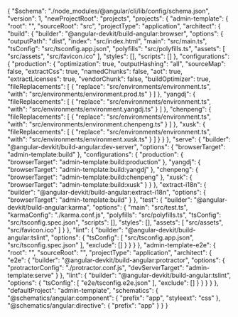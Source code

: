 {
  "$schema": "./node_modules/@angular/cli/lib/config/schema.json",
  "version": 1,
  "newProjectRoot": "projects",
  "projects": {
    "admin-template": {
      "root": "",
      "sourceRoot": "src",
      "projectType": "application",
      "architect": {
        "build": {
          "builder": "@angular-devkit/build-angular:browser",
          "options": {
            "outputPath": "dist",
            "index": "src/index.html",
            "main": "src/main.ts",
            "tsConfig": "src/tsconfig.app.json",
            "polyfills": "src/polyfills.ts",
            "assets": [
              "src/assets",
              "src/favicon.ico"
            ],
            "styles": [],
            "scripts": []
          },
          "configurations": {
            "production": {
              "optimization": true,
              "outputHashing": "all",
              "sourceMap": false,
              "extractCss": true,
              "namedChunks": false,
              "aot": true,
              "extractLicenses": true,
              "vendorChunk": false,
              "buildOptimizer": true,
              "fileReplacements": [
                {
                  "replace": "src/environments/environment.ts",
                  "with": "src/environments/environment.prod.ts"
                }
              ]
            },
            "yangdj": {
              "fileReplacements": [
                {
                  "replace": "src/environments/environment.ts",
                  "with": "src/environments/environment.yangdj.ts"
                }
              ]
            },
            "chenpeng": {
              "fileReplacements": [
                {
                  "replace": "src/environments/environment.ts",
                  "with": "src/environments/environment.chenpeng.ts"
                }
              ]
            },
            "xusk": {
              "fileReplacements": [
                {
                  "replace": "src/environments/environment.ts",
                  "with": "src/environments/environment.xusk.ts"
                }
              ]
            }
          }
        },
        "serve": {
          "builder": "@angular-devkit/build-angular:dev-server",
          "options": {
            "browserTarget": "admin-template:build"
          },
          "configurations": {
            "production": {
              "browserTarget": "admin-template:build:production"
            },
            "yangdj": {
              "browserTarget": "admin-template:build:yangdj"
            },
            "chenpeng": {
              "browserTarget": "admin-template:build:chenpeng"
            },
            "xusk": {
              "browserTarget": "admin-template:build:xusk"
            }
          }
        },
        "extract-i18n": {
          "builder": "@angular-devkit/build-angular:extract-i18n",
          "options": {
            "browserTarget": "admin-template:build"
          }
        },
        "test": {
          "builder": "@angular-devkit/build-angular:karma",
          "options": {
            "main": "src/test.ts",
            "karmaConfig": "./karma.conf.js",
            "polyfills": "src/polyfills.ts",
            "tsConfig": "src/tsconfig.spec.json",
            "scripts": [],
            "styles": [],
            "assets": [
              "src/assets",
              "src/favicon.ico"
            ]
          }
        },
        "lint": {
          "builder": "@angular-devkit/build-angular:tslint",
          "options": {
            "tsConfig": [
              "src/tsconfig.app.json",
              "src/tsconfig.spec.json"
            ],
            "exclude": []
          }
        }
      }
    },
    "admin-template-e2e": {
      "root": "",
      "sourceRoot": "",
      "projectType": "application",
      "architect": {
        "e2e": {
          "builder": "@angular-devkit/build-angular:protractor",
          "options": {
            "protractorConfig": "./protractor.conf.js",
            "devServerTarget": "admin-template:serve"
          }
        },
        "lint": {
          "builder": "@angular-devkit/build-angular:tslint",
          "options": {
            "tsConfig": [
              "e2e/tsconfig.e2e.json"
            ],
            "exclude": []
          }
        }
      }
    }
  },
  "defaultProject": "admin-template",
  "schematics": {
    "@schematics/angular:component": {
      "prefix": "app",
      "styleext": "css"
    },
    "@schematics/angular:directive": {
      "prefix": "app"
    }
  }
}